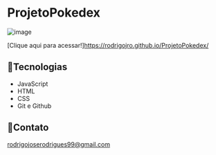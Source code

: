# ProjetoPokedex

![image](https://github.com/Rodrigojro/ProjetoPokedex/assets/89099519/63381521-8a13-4d56-b955-2f99760208e7)

[Clique aqui para acessar!]https://rodrigojro.github.io/ProjetoPokedex/

## 🔧Tecnologias 

- JavaScript
- HTML
- CSS
- Git e Github

## 💛Contato

rodrigojoserodrigues99@gmail.com

